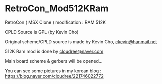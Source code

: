 # RetroCon_Mod512KRam
RetroCon ( MSX Clone ) modification : RAM 512K

CPLD Source is GPL (by Kevin Cho)

Original scheme/CPLD source is made by Kevin Cho, ckevin@hanmail.net

512K Ram mod is done by cloudree@naver.com

Main board scheme & gerbers will be opened...

You can see some pictures in my korean blog : https://blog.naver.com/cloudree/221746022772
